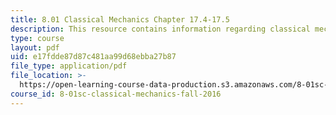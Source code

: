 ```yaml
---
title: 8.01 Classical Mechanics Chapter 17.4-17.5
description: This resource contains information regarding classical mechanics.
type: course
layout: pdf
uid: e17fdde87d87c481aa99d68ebba27b87
file_type: application/pdf
file_location: >-
  https://open-learning-course-data-production.s3.amazonaws.com/8-01sc-classical-mechanics-fall-2016/e17fdde87d87c481aa99d68ebba27b87_MIT8_01F16_chapter17.4_17.5.pdf
course_id: 8-01sc-classical-mechanics-fall-2016
---
```

